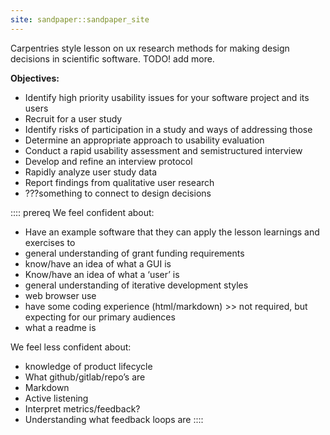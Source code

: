 ```yaml
---
site: sandpaper::sandpaper_site
---
```


Carpentries style lesson on ux research methods for making design decisions in scientific software. TODO! add more.

**Objectives:**

* Identify high priority usability issues for your software project and its users
* Recruit for a user study
* Identify risks of participation in a study and ways of addressing those
* Determine an appropriate approach to usability evaluation
* Conduct a rapid usability assessment and semistructured interview
* Develop and refine an interview protocol
* Rapidly analyze user study data
* Report findings from qualitative user research
* ???something to connect to design decisions

:::: prereq
We feel confident about:

* Have an example software that they can apply the lesson learnings and exercises to
* general understanding of grant funding requirements
* know/have an idea of what a GUI is
* Know/have an idea of what a ‘user’ is
* general understanding of iterative development styles
* web browser use
* have some coding experience (html/markdown) >> not required, but expecting for our primary audiences
* what a readme is

We feel less confident about:
* knowledge of product lifecycle
* What github/gitlab/repo’s are
* Markdown
* Active listening
* Interpret metrics/feedback?
* Understanding what feedback loops are
::::
